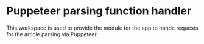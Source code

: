 # Puppeteer parsing function handler

This workspace is used to provide the module for the app to hande requests for the article parsing via Puppeteer.
